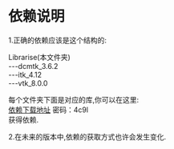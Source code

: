 依赖说明
======

1.正确的依赖应该是这个结构的:<br>

Librarise(本文件夹)<br>
---dcmtk_3.6.2<br>
---itk_4.12<br>
---vtk_8.0.0<br>

每个文件夹下面是对应的库,你可以在这里:<br>
[依赖下载地址](https://pan.baidu.com/s/1o8dyOFw) 密码：4c9l<br>
获得依赖.<br>

2.在未来的版本中,依赖的获取方式也许会发生变化.<br>
